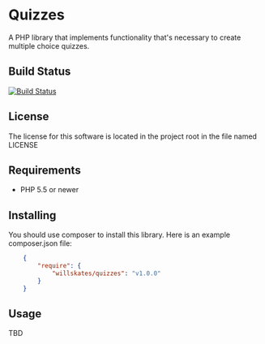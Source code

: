# Quizzes

A PHP library that implements functionality that's necessary to create multiple choice quizzes.

## Build Status

[![Build Status](https://secure.travis-ci.org/WillSkates/Quizzes.png?branch=master)](http://travis-ci.org/WillSkates/Quizzes)


## License

The license for this software is located in the project root in the file named LICENSE

## Requirements
- PHP 5.5 or newer

## Installing

You should use composer to install this library. 
Here is an example composer.json file:

```JSON
	{
	    "require": {
	        "willskates/quizzes": "v1.0.0"
	    }
	}
```

## Usage

TBD